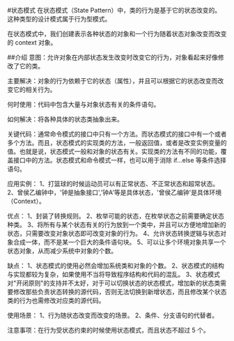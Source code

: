 #状态模式
在状态模式（State Pattern）中，类的行为是基于它的状态改变的。这种类型的设计模式属于行为型模式。

在状态模式中，我们创建表示各种状态的对象和一个行为随着状态对象改变而改变的 context 对象。

##介绍
意图：允许对象在内部状态发生改变时改变它的行为，对象看起来好像修改了它的类。

主要解决：对象的行为依赖于它的状态（属性），并且可以根据它的状态改变而改变它的相关行为。

何时使用：代码中包含大量与对象状态有关的条件语句。

如何解决：将各种具体的状态类抽象出来。

关键代码：通常命令模式的接口中只有一个方法。而状态模式的接口中有一个或者多个方法。而且，状态模式的实现类的方法，一般返回值，或者是改变实例变量的值。也就是说，状态模式一般和对象的状态有关。实现类的方法有不同的功能，覆盖接口中的方法。状态模式和命令模式一样，也可以用于消除 if...else 等条件选择语句。

应用实例： 1、打篮球的时候运动员可以有正常状态、不正常状态和超常状态。 2、曾侯乙编钟中，'钟是抽象接口','钟A'等是具体状态，'曾侯乙编钟'是具体环境（Context）。

优点： 1、封装了转换规则。 2、枚举可能的状态，在枚举状态之前需要确定状态种类。 3、将所有与某个状态有关的行为放到一个类中，并且可以方便地增加新的状态，只需要改变对象状态即可改变对象的行为。 4、允许状态转换逻辑与状态对象合成一体，而不是某一个巨大的条件语句块。 5、可以让多个环境对象共享一个状态对象，从而减少系统中对象的个数。

缺点： 1、状态模式的使用必然会增加系统类和对象的个数。 2、状态模式的结构与实现都较为复杂，如果使用不当将导致程序结构和代码的混乱。 3、状态模式对"开闭原则"的支持并不太好，对于可以切换状态的状态模式，增加新的状态类需要修改那些负责状态转换的源代码，否则无法切换到新增状态，而且修改某个状态类的行为也需修改对应类的源代码。

使用场景： 1、行为随状态改变而改变的场景。 2、条件、分支语句的代替者。

注意事项：在行为受状态约束的时候使用状态模式，而且状态不超过 5 个。